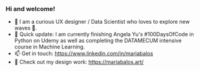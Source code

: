 ### Hi and welcome! 
  
- 🤠 I am a curious UX designer / Data Scientist who loves to explore new waves 🌊. 
- 🔭 Quick update: I am currently finishing Angela Yu's #100DaysOfCode in Python on Udemy as well as completing the DATAMECUM intensive course in Machine Learning.
- 📫 Get in touch: https://www.linkedin.com/in/mariabalos
- 🎨 Check out my design work: https://mariabalos.art/
